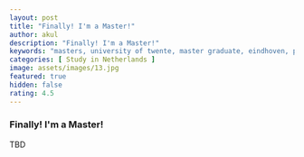 ```yaml
---
layout: post
title: "Finally! I'm a Master!"
author: akul
description: "Finally! I'm a Master!"
keywords: "masters, university of twente, master graduate, eindhoven, philips, utwente, enschede, netherlands, europe, study"
categories: [ Study in Netherlands ]
image: assets/images/13.jpg
featured: true
hidden: false
rating: 4.5
---
```


### Finally! I'm a Master!

TBD